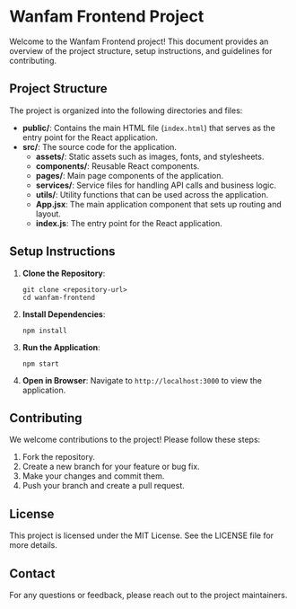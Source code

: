 # Wanfam Frontend Project

Welcome to the Wanfam Frontend project! This document provides an overview of the project structure, setup instructions, and guidelines for contributing.

## Project Structure

The project is organized into the following directories and files:

- **public/**: Contains the main HTML file (`index.html`) that serves as the entry point for the React application.
- **src/**: The source code for the application.
  - **assets/**: Static assets such as images, fonts, and stylesheets.
  - **components/**: Reusable React components.
  - **pages/**: Main page components of the application.
  - **services/**: Service files for handling API calls and business logic.
  - **utils/**: Utility functions that can be used across the application.
  - **App.jsx**: The main application component that sets up routing and layout.
  - **index.js**: The entry point for the React application.

## Setup Instructions

1. **Clone the Repository**: 
   ```
   git clone <repository-url>
   cd wanfam-frontend
   ```

2. **Install Dependencies**: 
   ```
   npm install
   ```

3. **Run the Application**: 
   ```
   npm start
   ```

4. **Open in Browser**: Navigate to `http://localhost:3000` to view the application.

## Contributing

We welcome contributions to the project! Please follow these steps:

1. Fork the repository.
2. Create a new branch for your feature or bug fix.
3. Make your changes and commit them.
4. Push your branch and create a pull request.

## License

This project is licensed under the MIT License. See the LICENSE file for more details.

## Contact

For any questions or feedback, please reach out to the project maintainers.